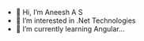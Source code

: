 - 👋 Hi, I’m Aneesh A S
- 👀 I’m interested in .Net Technologies
- 🌱 I’m currently learning Angular...

<!---
- 💞️ I’m looking to collaborate on ...
- 📫 How to reach me ...

asaneesh1985/asaneesh1985 is a ✨ special ✨ repository because its `README.md` (this file) appears on your GitHub profile.
You can click the Preview link to take a look at your changes.
--->

